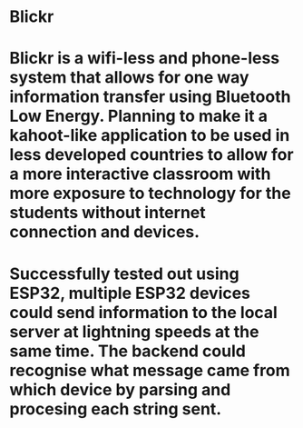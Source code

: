 # Blickr

# Blickr is a wifi-less and phone-less system that allows for one way information transfer using Bluetooth Low Energy. Planning to make it a kahoot-like application to be used in less developed countries to allow for a more interactive classroom with more exposure to technology for the students without internet connection and devices.

# Successfully tested out using ESP32, multiple ESP32 devices could send information to the local server at lightning speeds at the same time. The backend could recognise what message came from which device by parsing and procesing each string sent.
